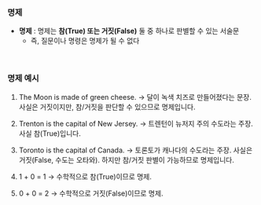 ### 명제 

- **명제** : 명제는 **참(True) 또는 거짓(False)** 둘 중 하나로 판별할 수 있는 서술문
     - 즉, 질문이나 명령은 명제가 될 수 없다 

<br/>

### 명제 예시 

1. The Moon is made of green cheese. → 달이 녹색 치즈로 만들어졌다는 문장. 사실은 거짓이지만, 참/거짓을 판단할 수 있으므로 명제입니다.

2. Trenton is the capital of New Jersey. → 트렌턴이 뉴저지 주의 수도라는 주장. 사실 참(True)입니다.

3. Toronto is the capital of Canada. → 토론토가 캐나다의 수도라는 주장. 사실은 거짓(False, 수도는 오타와). 하지만 참/거짓 판별이 가능하므로 명제입니다.

4. 1 + 0 = 1 → 수학적으로 참(True)이므로 명제.

5. 0 + 0 = 2 → 수학적으로 거짓(False)이므로 명제.
